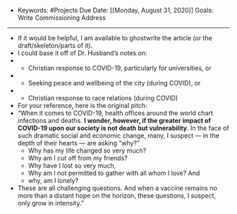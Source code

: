 - Keywords: #Projects
Due Date: [[Monday, August 31, 2020]]
Goals: Write Commissioning Address
---------------------
- If it would be helpful, I am available to ghostwrite the article (or the draft/skeleton/parts of it).
- I could base it off of Dr. Husband’s notes on:
- - Christian response to COVID-19, particularly for universities, or
- - Seeking peace and wellbeing of the city (during COVID), or
- - Christian response to race relations (during COVID)
- For your reference, here is the original pitch:
- “When it comes to COVID-19, health offices around the world chart infections and deaths. __I wonder, however, if the greater impact of COVID-19 upon our society is not death but vulnerability__. In the face of such dramatic social and economic change, many, I suspect — in the depth of their hearts — are asking “why?”
    - Why has my life changed so very much?
    - Why am I cut off from my friends?
    - Why have I lost so very much,
    - Why am I not permitted to gather with all whom I love? And
    - why, am I lonely?
- These are all challenging questions. And when a vaccine remains no more than a distant hope on the horizon, these questions, I suspect, only grow in intensity.”
